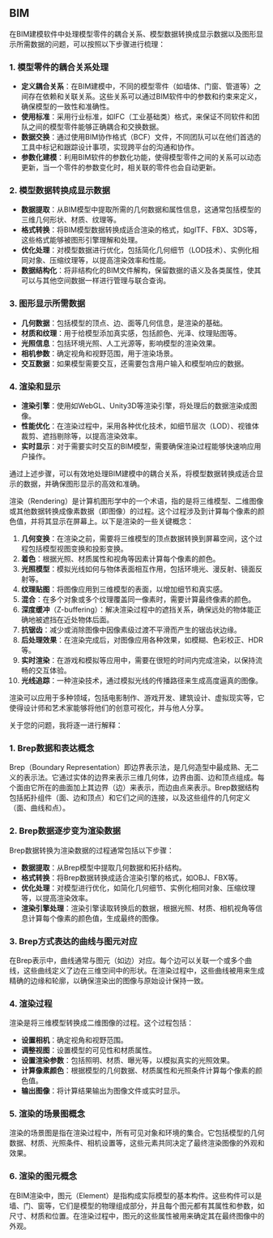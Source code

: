 ## BIM

在BIM建模软件中处理模型零件的耦合关系、模型数据转换成显示数据以及图形显示所需数据的问题，可以按照以下步骤进行梳理：

### 1. 模型零件的耦合关系处理

- **定义耦合关系**：在BIM建模中，不同的模型零件（如墙体、门窗、管道等）之间存在依赖和关联关系。这些关系可以通过BIM软件中的参数和约束来定义，确保模型的一致性和准确性。
- **使用标准**：采用行业标准，如IFC（工业基础类）格式，来保证不同软件和团队之间的模型零件能够正确耦合和交换数据。
- **数据交换**：通过使用BIM协作格式（BCF）文件，不同团队可以在他们首选的工具中标记和跟踪设计事项，实现跨平台的沟通和协作。
- **参数化建模**：利用BIM软件的参数化功能，使得模型零件之间的关系可以动态更新，当一个零件的参数变化时，相关联的零件也会自动更新。

### 2. 模型数据转换成显示数据

- **数据提取**：从BIM模型中提取所需的几何数据和属性信息，这通常包括模型的三维几何形状、材质、纹理等。
- **格式转换**：将BIM模型数据转换成适合渲染的格式，如glTF、FBX、3DS等，这些格式能够被图形引擎理解和处理。
- **优化处理**：对模型数据进行优化，包括简化几何细节（LOD技术）、实例化相同对象、压缩纹理等，以提高渲染效率和性能。
- **数据结构化**：将非结构化的BIM文件解构，保留数据的语义及各类属性，使其可以与其他空间数据一样进行管理与联合查询。

### 3. 图形显示所需数据

- **几何数据**：包括模型的顶点、边、面等几何信息，是渲染的基础。
- **材质和纹理**：用于给模型添加真实感，包括颜色、光泽、纹理贴图等。
- **光照信息**：包括环境光照、人工光源等，影响模型的渲染效果。
- **相机参数**：确定视角和视野范围，用于渲染场景。
- **交互数据**：如果模型需要交互，还需要包含用户输入和模型响应的数据。

### 4. 渲染和显示

- **渲染引擎**：使用如WebGL、Unity3D等渲染引擎，将处理后的数据渲染成图像。
- **性能优化**：在渲染过程中，采用各种优化技术，如细节层次（LOD）、视锥体裁剪、遮挡剔除等，以提高渲染效率。
- **实时显示**：对于需要实时交互的BIM模型，需要确保渲染过程能够快速响应用户操作。

通过上述步骤，可以有效地处理BIM建模中的耦合关系，将模型数据转换成适合显示的数据，并确保图形显示的高效和准确。

渲染（Rendering）是计算机图形学中的一个术语，指的是将三维模型、二维图像或其他数据转换成像素数据（即图像）的过程。这个过程涉及到计算每个像素的颜色值，并将其显示在屏幕上。以下是渲染的一些关键概念：

1. **几何变换**：在渲染之前，需要将三维模型的顶点数据转换到屏幕空间，这个过程包括模型视图变换和投影变换。
2. **着色**：根据光照、材质属性和视角等因素计算每个像素的颜色。
3. **光照模型**：模拟光线如何与物体表面相互作用，包括环境光、漫反射、镜面反射等。
4. **纹理贴图**：将图像应用到三维模型的表面，以增加细节和真实感。
5. **混合**：在多个对象或多个纹理覆盖同一像素时，需要计算最终像素的颜色。
6. **深度缓冲**（Z-buffering）：解决渲染过程中的遮挡关系，确保远处的物体能正确地被遮挡在近处物体后面。
7. **抗锯齿**：减少或消除图像中因像素级过渡不平滑而产生的锯齿状边缘。
8. **后处理效果**：在渲染完成后，对图像应用各种效果，如模糊、色彩校正、HDR等。
9. **实时渲染**：在游戏和模拟等应用中，需要在很短的时间内完成渲染，以保持流畅的交互体验。
10. **光线追踪**：一种渲染技术，通过模拟光线的传播路径来生成高度逼真的图像。

渲染可以应用于多种领域，包括电影制作、游戏开发、建筑设计、虚拟现实等，它使得设计师和艺术家能够将他们的创意可视化，并与他人分享。

关于您的问题，我将逐一进行解释：

### 1. Brep数据和表达概念
Brep（Boundary Representation）即边界表示法，是几何造型中最成熟、无二义的表示法。它通过实体的边界来表示三维几何体，边界由面、边和顶点组成。每个面由它所在的曲面加上其边界（边）来表示，而边由点来表示。Brep数据结构包括拓扑组件（面、边和顶点）和它们之间的连接，以及这些组件的几何定义（面、曲线和点）。

### 2. Brep数据逐步变为渲染数据
Brep数据转换为渲染数据的过程通常包括以下步骤：
- **数据提取**：从Brep模型中提取几何数据和拓扑结构。
- **格式转换**：将Brep数据转换成适合渲染引擎的格式，如OBJ、FBX等。
- **优化处理**：对模型进行优化，如简化几何细节、实例化相同对象、压缩纹理等，以提高渲染效率。
- **渲染引擎处理**：渲染引擎读取转换后的数据，根据光照、材质、相机视角等信息计算每个像素的颜色值，生成最终的图像。

### 3. Brep方式表达的曲线与图元对应
在Brep表示中，曲线通常与图元（如边）对应。每个边可以关联一个或多个曲线，这些曲线定义了边在三维空间中的形状。在渲染过程中，这些曲线被用来生成精确的边缘和轮廓，以确保渲染出的图像与原始设计保持一致。

### 4. 渲染过程
渲染是将三维模型转换成二维图像的过程。这个过程包括：
- **设置相机**：确定视角和视野范围。
- **调整视图**：设置模型的可见性和材质属性。
- **设置渲染参数**：包括照明、材质、曝光等，以模拟真实的光照效果。
- **计算像素颜色**：根据模型的几何数据、材质属性和光照条件计算每个像素的颜色值。
- **输出图像**：将计算结果输出为图像文件或实时显示。

### 5. 渲染的场景图概念
渲染的场景图是指在渲染过程中，所有可见对象和环境的集合。它包括模型的几何数据、材质、光照条件、相机设置等，这些元素共同决定了最终渲染图像的外观和效果。

### 6. 渲染的图元概念
在BIM渲染中，图元（Element）是指构成实际模型的基本构件。这些构件可以是墙、门、窗等，它们是模型的物理组成部分，并且每个图元都有其属性和参数，如尺寸、材质和位置。在渲染过程中，图元的这些属性被用来确定其在最终图像中的外观。
